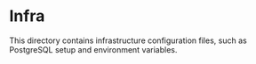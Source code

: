# Infra

This directory contains infrastructure configuration files, such as PostgreSQL setup and environment variables. 